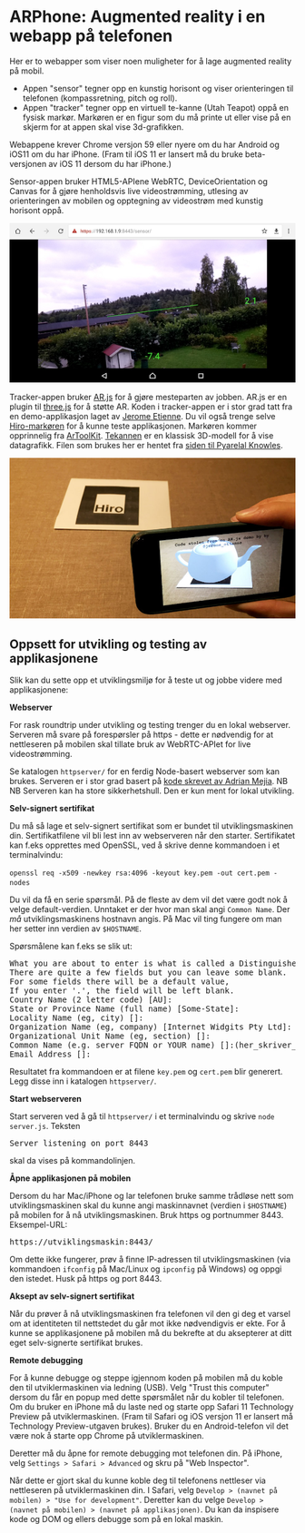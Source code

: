 ARPhone: Augmented reality i en webapp på telefonen
==

Her er to webapper som viser noen muligheter for å lage augmented reality på mobil.

* Appen "sensor" tegner opp en kunstig horisont og viser orienteringen til telefonen (kompassretning, pitch og roll).
* Appen "tracker" tegner opp en virtuell te-kanne (Utah Teapot) oppå en fysisk markør. Markøren er en figur som du må printe ut eller vise på en skjerm for at appen skal vise 3d-grafikken.

Webappene krever Chrome versjon 59 eller nyere om du har Android og iOS11 om du har iPhone. (Fram til iOS 11 er lansert må du bruke beta-versjonen av iOS 11 dersom du har iPhone.)

Sensor-appen bruker HTML5-APIene WebRTC, DeviceOrientation og Canvas for å gjøre henholdsvis live videostrømming, utlesing av orienteringen av mobilen og opptegning av videostrøm med kunstig horisont oppå.

![Sensor-app på Android](images/sensorapp.jpg)

Tracker-appen bruker [AR.js](https://github.com/jeromeetienne/AR.js) for å gjøre mesteparten av jobben. AR.js er en plugin til [three.js](https://threejs.org/) for å støtte AR. Koden i tracker-appen er i stor grad tatt fra en demo-applikasjon laget av [Jerome Etienne](https://twitter.com/jerome_etienne). Du vil også trenge selve [Hiro-markøren](images/Hiro.pdf) for å kunne teste applikasjonen. Markøren kommer opprinnelig fra [ArToolKit](http://www.hitl.washington.edu/artoolkit/). [Tekannen](https://en.wikipedia.org/wiki/Utah_teapot) er en klassisk 3D-modell for å vise datagrafikk. Filen som brukes her er hentet fra [siden til Pyarelal Knowles](http://goanna.cs.rmit.edu.au/~pknowles/models.html).

![Tracker-app på iPhone](images/trackerapp.jpg)

Oppsett for utvikling og testing av applikasjonene
--

Slik kan du sette opp et utviklingsmiljø for å teste ut og jobbe videre med applikasjonene:

**Webserver**

For rask roundtrip under utvikling og testing trenger du en lokal webserver. Serveren må svare på forespørsler på https - dette
er nødvendig for at nettleseren på mobilen skal tillate bruk av WebRTC-APIet for live videostrømming.

Se katalogen `httpserver/` for en ferdig Node-basert webserver som kan brukes. Serveren er i stor grad basert på [kode skrevet av Adrian Mejia](https://gist.github.com/amejiarosario/53afae82e18db30dadc9bc39035778e5). NB NB Serveren kan ha store sikkerhetshull. Den er kun ment for lokal utvikling.

**Selv-signert sertifikat**

Du må så lage et selv-signert sertifikat som er bundet til utviklingsmaskinen din. Sertifikatfilene vil bli lest inn av webserveren når den starter. Sertifikatet kan f.eks opprettes med OpenSSL, ved å skrive denne kommandoen i et terminalvindu:

`openssl req -x509 -newkey rsa:4096 -keyout key.pem -out cert.pem -nodes`

Du vil da få en serie spørsmål. På de fleste av dem vil det være godt nok å velge default-verdien. Unntaket er der hvor man skal angi `Common Name`. Der _må_ utviklingsmaskinens hostnavn angis. På Mac vil ting fungere om man her setter inn verdien av `$HOSTNAME`.

Spørsmålene kan f.eks se slik ut:

<pre>What you are about to enter is what is called a Distinguished Name or a DN.
There are quite a few fields but you can leave some blank.
For some fields there will be a default value,
If you enter '.', the field will be left blank.
Country Name (2 letter code) [AU]:
State or Province Name (full name) [Some-State]:
Locality Name (eg, city) []:
Organization Name (eg, company) [Internet Widgits Pty Ltd]:
Organizational Unit Name (eg, section) []:
Common Name (e.g. server FQDN or YOUR name) []:(her_skriver_du_hostnavnet)
Email Address []:</pre>

Resultatet fra kommandoen er at filene `key.pem` og `cert.pem` blir generert. Legg disse inn i katalogen `httpserver/`.

**Start webserveren**

Start serveren ved å gå til `httpserver/` i et terminalvindu og skrive `node server.js`. Teksten

<pre>Server listening on port 8443</pre>

skal da vises på kommandolinjen.

**Åpne applikasjonen på mobilen**

Dersom du har Mac/iPhone og lar telefonen bruke samme trådløse nett som  utviklingsmaskinen skal du kunne angi maskinnavnet (verdien i `$HOSTNAME`) på mobilen for å nå utviklingsmaskinen. Bruk https og portnummer 8443. Eksempel-URL:

<pre>https://utviklingsmaskin:8443/</pre>

Om dette ikke fungerer, prøv å finne IP-adressen til utviklingsmaskinen (via kommandoen `ifconfig` på Mac/Linux og `ipconfig` på Windows) og oppgi den istedet. Husk på https og port 8443.

**Aksept av selv-signert sertifikat**

Når du prøver å nå utviklingsmaskinen fra telefonen vil den gi deg et varsel om at identiteten til nettstedet du går mot ikke nødvendigvis er ekte. For å kunne se applikasjonene på mobilen må du bekrefte at du aksepterer at ditt eget selv-signerte sertifikat brukes.

**Remote debugging**

For å kunne debugge og steppe igjennom koden på mobilen må du koble den til utviklermaskinen via ledning (USB). Velg "Trust this computer" dersom du får en popup med dette spørsmålet når du kobler til telefonen. Om du bruker en iPhone må du laste ned og starte opp Safari 11 Technology Preview på utviklermaskinen. (Fram til Safari og iOS versjon 11 er lansert må Technology Preview-utgaven brukes). Bruker du en Android-telefon vil det være nok å starte opp Chrome på utviklermaskinen.

Deretter må du åpne for remote debugging mot telefonen din. På iPhone, velg `Settings > Safari > Advanced` og skru på "Web Inspector".

Når dette er gjort skal du kunne koble deg til telefonens nettleser via nettleseren på utviklermaskinen din. I Safari, velg `Develop > (navnet på mobilen) > "Use for development"`. Deretter kan du velge `Develop > (navnet på mobilen) > (navnet på applikasjonen)`. Du kan da inspisere kode og DOM og ellers debugge som på en lokal maskin.
